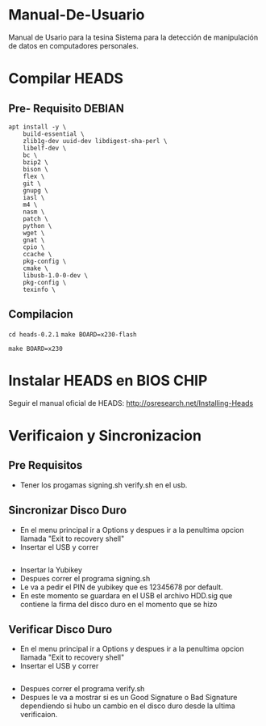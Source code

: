 # Manual-De-Usuario
Manual de Usario para la tesina Sistema para la detección de manipulación de datos en computadores personales.

# Compilar HEADS
## Pre- Requisito DEBIAN
```apt update
apt install -y \
	build-essential \
	zlib1g-dev uuid-dev libdigest-sha-perl \
	libelf-dev \
	bc \
	bzip2 \
	bison \
	flex \
	git \
	gnupg \
	iasl \
	m4 \
	nasm \
	patch \
	python \
	wget \
	gnat \
	cpio \
	ccache \
	pkg-config \
	cmake \
	libusb-1.0-0-dev \
	pkg-config \
	texinfo \
```
## Compilacion
```cd heads-0.2.1```
```make BOARD=x230-flash```

```make BOARD=x230```

# Instalar HEADS en BIOS CHIP
Seguir el manual oficial de HEADS: http://osresearch.net/Installing-Heads



# Verificaion y Sincronizacion
## Pre Requisitos
* Tener los progamas signing.sh verify.sh en el usb.
## Sincronizar Disco Duro
* En el menu principal ir a Options y despues ir a la penultima opcion llamada "Exit to recovery shell"
* Insertar el USB y correr
``` mount-usb
```
* Insertar la Yubikey
* Despues correr el programa signing.sh
* Le va a pedir el PIN de yubikey que es 12345678 por default.
* En este momento se guardara en el USB el archivo HDD.sig que contiene la firma del disco duro en el momento que se hizo

## Verificar Disco Duro
* En el menu principal ir a Options y despues ir a la penultima opcion llamada "Exit to recovery shell"
* Insertar el USB y correr
``` mount-usb
```
* Despues correr el programa verify.sh
* Despues le va a mostrar si es un Good Signature o Bad Signature dependiendo si hubo un cambio en el disco duro desde la ultima verificaion.









